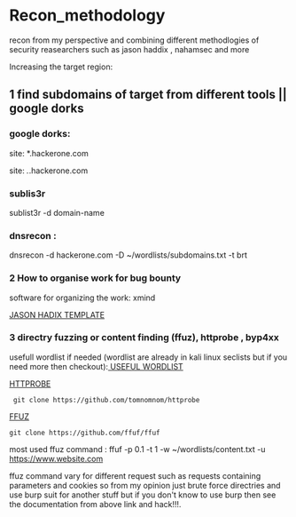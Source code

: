 # Recon_methodology 
recon from my perspective and  combining different methodlogies of security reasearchers such as jason haddix , nahamsec and more


Increasing the target region:

##  1 find subdomains of target from different tools || google dorks  

### google dorks:

site: *.hackerone.com

site: *.*.hackerone.com

### sublis3r
sublist3r -d domain-name

### dnsrecon :

dnsrecon -d hackerone.com -D ~/wordlists/subdomains.txt -t brt


###  2 How to organise work for bug bounty 

software for organizing the work: xmind

<a href="https://github.com/anurag708989/recon_methodology/blob/main/jasonHaddix_PentestingTemplate.xmind">JASON HADIX TEMPLATE</a>

### 3 directry fuzzing or content finding  (ffuz), httprobe , byp4xx 

usefull wordlist if needed (wordlist are already in kali linux seclists but if you need more then checkout):<a href="https://github.com/anurag708989/SecLists"> USEFUL WORDLIST </a>

<a href="https://github.com/tomnomnom/httprobe">HTTPROBE</a>

```
 git clone https://github.com/tomnomnom/httprobe
```

<a href="https://github.com/ffuf/ffuf">FFUZ</a>
```
git clone https://github.com/ffuf/ffuf
```

most used ffuz command : ffuf -p 0.1 -t 1 -w ~/wordlists/content.txt -u https://www.website.com

ffuz command vary for different request such as requests containing parameters and cookies so 
from my opinion just brute force directries and use burp suit for another stuff but if you don't know to use burp then see the documentation from above link and hack!!!.


